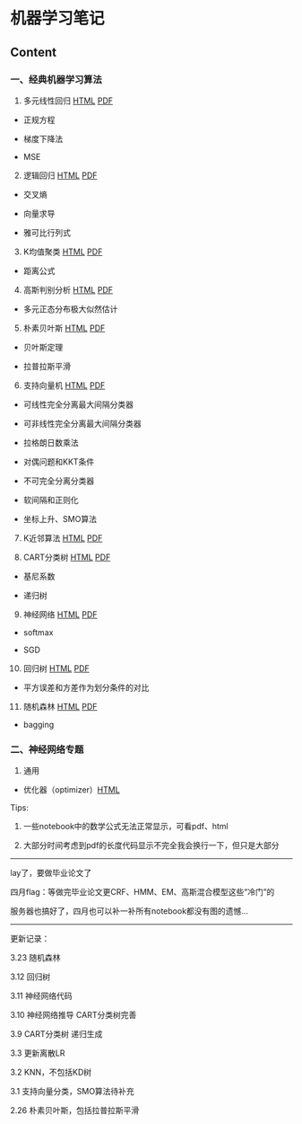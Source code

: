 # 机器学习笔记

## Content

### 一、经典机器学习算法

1. 多元线性回归 [HTML](http://188.131.150.243/src/ML_notes/html/01+LinearRegression.html) [PDF](http://188.131.150.243/src/ML_notes/pdf/01+LinearRegression.pdf)

- 正规方程

- 梯度下降法

- MSE

2. 逻辑回归 [HTML](http://188.131.150.243/src/ML_notes/html/02+LogisticRegression.html) [PDF](http://188.131.150.243/src/ML_notes/pdf/02+LogisticRegression.pdf)

- 交叉熵

- 向量求导

- 雅可比行列式

3. K均值聚类 [HTML](http://188.131.150.243/src/ML_notes/html/03+Kmeans.html) [PDF](http://188.131.150.243/src/ML_notes/pdf/03+Kmeans.pdf)

- 距离公式

4. 高斯判别分析 [HTML](http://188.131.150.243/src/ML_notes/html/04+GaussianDescriminativeAnalysis.html) [PDF](http://188.131.150.243/src/ML_notes/pdf/04+GaussianDescriminativeAnalysis.pdf)

- 多元正态分布极大似然估计

5. 朴素贝叶斯 [HTML](http://188.131.150.243/src/ML_notes/html/05+NaiveBayes.html) [PDF](http://188.131.150.243/src/ML_notes/pdf/05+NaiveBayes.pdf)

- 贝叶斯定理

- 拉普拉斯平滑

6. 支持向量机 [HTML](http://188.131.150.243/src/ML_notes/html/06+SupportVectorClassification.html) [PDF](http://188.131.150.243/src/ML_notes/pdf/06+SupportVectorClassification.pdf)

- 可线性完全分离最大间隔分类器

- 可非线性完全分离最大间隔分类器

- 拉格朗日数乘法

- 对偶问题和KKT条件

- 不可完全分离分类器

- 软间隔和正则化

- 坐标上升、SMO算法

7. K近邻算法 [HTML](http://188.131.150.243/src/ML_notes/html/07+KNN.html) [PDF](http://188.131.150.243/src/ML_notes/pdf/07+KNN.pdf)

8. CART分类树 [HTML](http://188.131.150.243/src/ML_notes/html/08+CART+Classification.html) [PDF](http://188.131.150.243/src/ML_notes/pdf/08+CART+Classification.pdf)

- 基尼系数

- 递归树

9. 神经网络 [HTML](http://188.131.150.243/src/ML_notes/html/09+NeuralNetwork.html) [PDF](http://188.131.150.243/src/ML_notes/pdf/09+NeuralNetwork.pdf)

- softmax

- SGD

10. 回归树 [HTML](http://188.131.150.243/src/ML_notes/html/10+CART+Regression.html) [PDF](http://188.131.150.243/src/ML_notes/pdf/10+CART+Regression.pdf)

- 平方误差和方差作为划分条件的对比

11. 随机森林 [HTML](http://188.131.150.243/src/ML_notes/html/11+RandomForest.html) [PDF](http://188.131.150.243/src/ML_notes/pdf/11+RandomForest.pdf)

- bagging

### 二、神经网络专题

1. 通用

- 优化器（optimizer）[HTML](http://188.131.150.243/src/ML_notes/html/NN+General+optimizers+ContinuouslyUpdating.html)


Tips:

1. 一些notebook中的数学公式无法正常显示，可看pdf、html

2. 大部分时间考虑到pdf的长度代码显示不完全我会换行一下，但只是大部分
--------

lay了，要做毕业论文了

四月flag：等做完毕业论文更CRF、HMM、EM、高斯混合模型这些“冷门”的

服务器也搞好了，四月也可以补一补所有notebook都没有图的遗憾...

-------

更新记录：

3.23 随机森林

3.12 回归树

3.11 神经网络代码 

3.10 神经网络推导 CART分类树完善

3.9 CART分类树 递归生成

3.3 更新离散LR

3.2 KNN，不包括KD树

3.1 支持向量分类，SMO算法待补充

2.26 朴素贝叶斯，包括拉普拉斯平滑
